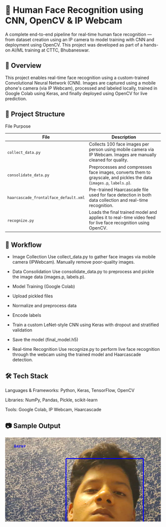 # 👤 Human Face Recognition using CNN, OpenCV & IP Webcam
A complete end-to-end pipeline for real-time human face recognition — from dataset creation using an IP camera to model training with CNN and deployment using OpenCV. This project was developed as part of a hands-on AI/ML training at CTTC, Bhubaneswar.

## 📌 Overview
This project enables real-time face recognition using a custom-trained Convolutional Neural Network (CNN). Images are captured using a mobile phone's camera (via IP Webcam), processed and labeled locally, trained in Google Colab using Keras, and finally deployed using OpenCV for live prediction.

## 🧱 Project Structure
File	Purpose

| File                          | Description                                                                                                       |
|-------------------------------|-------------------------------------------------------------------------------------------------------------------|
| `collect_data.py`             | Collects 100 face images per person using mobile camera via IP Webcam. Images are manually cleaned for quality.  |
| `consolidate_data.py`         | Preprocesses and compresses face images, converts them to grayscale, and pickles the data (`images.p`, `labels.p`). |
| `haarcascade_frontalface_default.xml` | Pre-trained Haarcascade file used for face detection in both data collection and real-time recognition.     |
| `recognize.py`                | Loads the final trained model and applies it to real-time video feed for live face recognition using OpenCV.     |


## 🚀 Workflow
- Image Collection
Use collect_data.py to gather face images via mobile camera (IPWebcam). Manually remove poor-quality images.

- Data Consolidation
Use consolidate_data.py to preprocess and pickle the image data (images.p, labels.p).

- Model Training (Google Colab)

- Upload pickled files

- Normalize and preprocess data

- Encode labels

- Train a custom LeNet-style CNN using Keras with dropout and stratified validation

- Save the model (final_model.h5)

- Real-time Recognition
Use recognize.py to perform live face recognition through the webcam using the trained model and Haarcascade detection.

## 🛠 Tech Stack
Languages & Frameworks: Python, Keras, TensorFlow, OpenCV

Libraries: NumPy, Pandas, Pickle, scikit-learn

Tools: Google Colab, IP Webcam, Haarcascade

## 📷 Sample Output
![Sample Output](output_sample.png)
